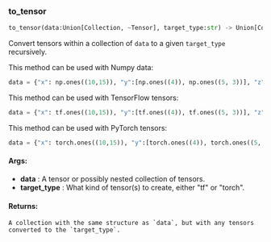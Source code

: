 

### to_tensor
```python
to_tensor(data:Union[Collection, ~Tensor], target_type:str) -> Union[Collection, ~Tensor]
```
Convert tensors within a collection of `data` to a given `target_type` recursively.

This method can be used with Numpy data:
```python
data = {"x": np.ones((10,15)), "y":[np.ones((4)), np.ones((5, 3))], "z":{"key":np.ones((2,2))}}t = fe.backend.to_tensor(data, target_type='tf')# {"x": <tf.Tensor>, "y":[<tf.Tensor>, <tf.Tensor>], "z": {"key": <tf.Tensor>}}p = fe.backend.to_tensor(data, target_type='torch')# {"x": <torch.Tensor>, "y":[<torch.Tensor>, <torch.Tensor>], "z": {"key": <torch.Tensor>}}
```


This method can be used with TensorFlow tensors:
```python
data = {"x": tf.ones((10,15)), "y":[tf.ones((4)), tf.ones((5, 3))], "z":{"key":tf.ones((2,2))}}p = fe.backend.to_tensor(data, target_type='torch')# {"x": <torch.Tensor>, "y":[<torch.Tensor>, <torch.Tensor>], "z": {"key": <torch.Tensor>}}
```


This method can be used with PyTorch tensors:
```python
data = {"x": torch.ones((10,15)), "y":[torch.ones((4)), torch.ones((5, 3))], "z":{"key":torch.ones((2,2))}}t = fe.backend.to_tensor(data, target_type='tf')# {"x": <tf.Tensor>, "y":[<tf.Tensor>, <tf.Tensor>], "z": {"key": <tf.Tensor>}}
```




#### Args:

* **data** :  A tensor or possibly nested collection of tensors.
* **target_type** :  What kind of tensor(s) to create, either "tf" or "torch".

#### Returns:
    A collection with the same structure as `data`, but with any tensors converted to the `target_type`.
